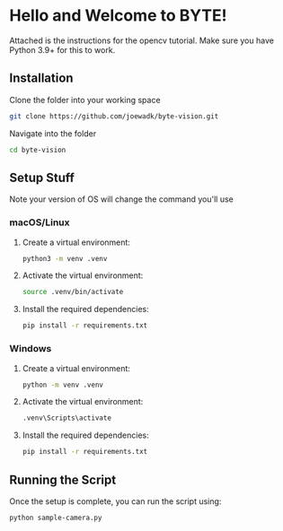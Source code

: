 # Hello and Welcome to BYTE!
Attached is the instructions for the opencv tutorial. Make sure you have Python 3.9+ for this to work.

## Installation
Clone the folder into your working space 
```bash
git clone https://github.com/joewadk/byte-vision.git
```

Navigate into the folder
```bash
cd byte-vision
```

## Setup Stuff
Note your version of OS will change the command you'll use

### macOS/Linux
1. Create a virtual environment:
   ```bash
   python3 -m venv .venv
   ```

2. Activate the virtual environment:
   ```bash
   source .venv/bin/activate
   ```

3. Install the required dependencies:
   ```bash
   pip install -r requirements.txt
   ```

### Windows
1. Create a virtual environment:
   ```bash
   python -m venv .venv
   ```

2. Activate the virtual environment:
   ```bash
   .venv\Scripts\activate
   ```

3. Install the required dependencies:
   ```bash
   pip install -r requirements.txt
   ```


## Running the Script
Once the setup is complete, you can run the script using:
```bash
python sample-camera.py
```

